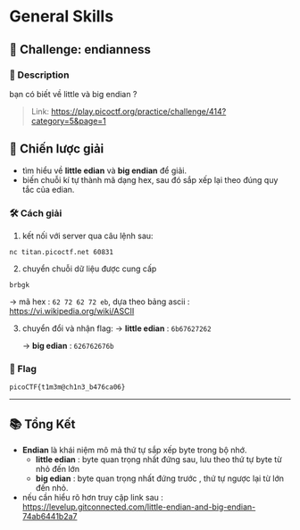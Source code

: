 
# General Skills

## 🧩 Challenge: endianness

### 📝 Description
bạn có biết về little và big endian ?

> Link: https://play.picoctf.org/practice/challenge/414?category=5&page=1

## 🧠 Chiến lược giải
- tìm hiểu về **little edian** và **big endian** để giải.
- biến chuỗi kí tự thành mã dạng hex, sau đó sắp xếp lại theo đúng quy tắc của edian.

### 🛠️ Cách giải

1. kết nối với server qua câu lệnh sau:

```
nc titan.picoctf.net 60831
```

2. chuyển chuỗi dữ liệu được cung cấp
```
brbgk
```
-> mã hex : ` 62 72 62 72 eb `, dựa theo bảng ascii : https://vi.wikipedia.org/wiki/ASCII

3. chuyển đổi và nhận flag:
   -> **little edian** : `6b67627262`
   
   -> **big edian** : `626762676b`

### 🏁 Flag
```
picoCTF{t1m3m@ch1n3_b476ca06}
```

---

## 📚 Tổng Kết
- **Endian** là khái niệm mô mả thứ tự sắp xếp byte trong bộ nhớ.
    - **little edian** : byte quan trọng nhất đứng sau, lưu theo thứ tự byte từ nhỏ đến lớn
    - **big edian** : byte quan trọng nhất đứng trước , thứ tự ngược lại từ lớn đến nhỏ.
- nếu cần hiểu rõ hơn truy cập link sau : https://levelup.gitconnected.com/little-endian-and-big-endian-74ab6441b2a7


